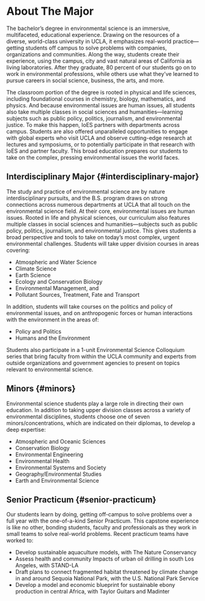# About The Major

The bachelor’s degree in environmental science is an immersive, multifaceted, educational experience. Drawing on the resources of a diverse, world-class university in UCLA, it emphasizes real-world practice—getting students off campus to solve problems with companies, organizations and communities. Along the way, students create their experience, using the campus, city and vast natural areas of California as living laboratories. After they graduate, 80 percent of our students go on to work in environmental professions, while others use what they’ve learned to pursue careers in social science, business, the arts, and more.

The classroom portion of the degree is rooted in physical and life sciences, including foundational courses in chemistry, biology, mathematics, and physics. And because environmental issues are human issues, all students also take multiple classes in social sciences and humanities—learning subjects such as public policy, politics, journalism, and environmental justice. To make this happen, IoES partners with departments across campus. Students are also offered unparalleled opportunities to engage with global experts who visit UCLA and observe cutting-edge research at lectures and symposiums, or to potentially participate in that research with IoES and partner faculty. This broad education prepares our students to take on the complex, pressing environmental issues the world faces.

## Interdisciplinary Major {#interdisciplinary-major}

The study and practice of environmental science are by nature interdisciplinary pursuits, and the B.S. program draws on strong connections across numerous departments at UCLA that all touch on the environmental science field. At their core, environmental issues are human issues. Rooted in life and physical sciences, our curriculum also features multiple classes in social sciences and humanities—subjects such as public policy, politics, journalism, and environmental justice. This gives students a broad perspective and tools to take on today’s most complex, urgent environmental challenges. Students will take upper division courses in areas covering:

* Atmospheric and Water Science
* Climate Science
* Earth Science
* Ecology and Conservation Biology
* Environmental Management, and
* Pollutant Sources, Treatment, Fate and Transport

In addition, students will take courses on the politics and policy of environmental issues, and on anthropogenic forces or human interactions with the environment in the areas of:

* Policy and Politics
* Humans and the Environment

Students also participate in a 1-unit Environmental Science Colloquium series that bring faculty from within the UCLA community and experts from outside organizations and government agencies to present on topics relevant to environmental science.

## Minors {#minors}

Environmental science students play a large role in directing their own education. In addition to taking upper division classes across a variety of environmental disciplines, students choose one of seven minors/concentrations, which are indicated on their diplomas, to develop a deep expertise:

* Atmospheric and Oceanic Sciences
* Conservation Biology
* Environmental Engineering
* Environmental Health
* Environmental Systems and Society
* Geography/Environmental Studies
* Earth and Environmental Science

## Senior Practicum {#senior-practicum}

Our students learn by doing, getting off-campus to solve problems over a full year with the one-of-a-kind Senior Practicum. This capstone experience is like no other, bonding students, faculty and professionals as they work in small teams to solve real-world problems. Recent practicum teams have worked to:

* Develop sustainable aquaculture models, with The Nature Conservancy
* Assess health and community Impacts of urban oil drilling in south Los Angeles, with STAND-LA
* Draft plans to connect fragmented habitat threatened by climate change in and around Sequoia National Park, with the U.S. National Park Service
* Develop a model and economic blueprint for sustainable ebony production in central Africa, with Taylor Guitars and Madinter

